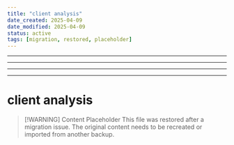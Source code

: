 ```yaml
---
title: "client analysis"
date_created: 2025-04-09
date_modified: 2025-04-09
status: active
tags: [migration, restored, placeholder]
---
```


---

---

---

---

# client analysis

> [\!WARNING] Content Placeholder
> This file was restored after a migration issue. The original content needs to be recreated or imported from another backup.


